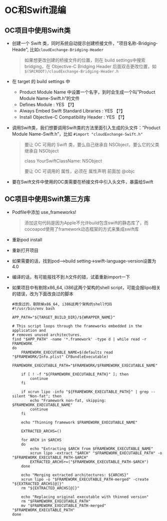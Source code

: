 # OC和Swift混编

## OC项目中使用Swift类

- 创建一个 Swift 类，同时系统自动提示创建桥接文件，"项目名称-Bridging-Heade", 比如`cloudExchange-Bridging-Header`

  > 如果想更改创建的桥接文件的位置，则在 build settings中搜索 bridging，在 Objective-C Bridging Header 后面双击更改位置，如`$(SRCROOT)/cloudExchange-Bridging-Header.h`

- 在 target 的 build settings 中
  - Product Module Name 中设置一个名字，到时会生成一个叫”Product Module Name-Swift.h”的文件
  - Defines Module : YES 【?】
  - Always Embed Swift Standard Libraries : YES 【?】
  - Install Objective-C Compatibility Header : YES 【?】

- 调用Swift类，我们想要调用Swift类的方法里面引入生成的头文件：”Product Module Name-Swift.h”，比如 `#import "cloudExchange-Swift.h"`

  > 要让 OC 可用的 Swift 类，要么自己继承自 NSObject，要么它的父类继承自 NSObject
  >
  > class YourSwiftClassName: NSObject
  >
  > 要让 OC 可调用的 属性，必须在 属性声明 前面加 @objc

- 要在Swift文件中使用的OC类需要在桥接文件中引入头文件，暴露给Swift

## OC项目中使用Swift第三方库

- Podfile中添加 use_frameworks!

  > 添加这句代码是因为Apple不允许build包含swift的静态库了，而cocoapod使用了framework动态框架的方式来集成swift库

- 重新pod install

- 重新打开项目

- 如果需要的话，找到pod-->build setting->swift-language-version设置为4.0

- 编译的话，有可能报找不到.h文件的错，试着重新import一下

- 如果项目中有剔除x86_64, i386这两个架构的shell script，可能会报lipo相关的错误，改为下面改良过的脚本

  ```
  #改良过的，剔除掉x86_64, i386这两个架构的shell代码
  #!/usr/bin/env bash
  
  APP_PATH="${TARGET_BUILD_DIR}/${WRAPPER_NAME}"
  
  # This script loops through the frameworks embedded in the application and
  # removes unused architectures.
  find "$APP_PATH" -name '*.framework' -type d | while read -r FRAMEWORK
  do
      FRAMEWORK_EXECUTABLE_NAME=$(defaults read "$FRAMEWORK/Info.plist" CFBundleExecutable)
      FRAMEWORK_EXECUTABLE_PATH="$FRAMEWORK/$FRAMEWORK_EXECUTABLE_NAME"
  
      if [ ! -f "${FRAMEWORK_EXECUTABLE_PATH}" ]; then
          continue
      fi
  
      if xcrun lipo -info "${FRAMEWORK_EXECUTABLE_PATH}" | grep --silent "Non-fat"; then
          echo "Framework non-fat, skipping: $FRAMEWORK_EXECUTABLE_NAME"
          continue
      fi
  
      echo "Thinning framework $FRAMEWORK_EXECUTABLE_NAME"
  
      EXTRACTED_ARCHS=()
  
      for ARCH in $ARCHS
      do
          echo "Extracting $ARCH from $FRAMEWORK_EXECUTABLE_NAME"
          xcrun lipo -extract "$ARCH" "$FRAMEWORK_EXECUTABLE_PATH" -o "$FRAMEWORK_EXECUTABLE_PATH-$ARCH"
          EXTRACTED_ARCHS+=("$FRAMEWORK_EXECUTABLE_PATH-$ARCH")
      done
  
      echo "Merging extracted architectures: ${ARCHS}"
      xcrun lipo -o "$FRAMEWORK_EXECUTABLE_PATH-merged" -create "${EXTRACTED_ARCHS[@]}"
      rm "${EXTRACTED_ARCHS[@]}"
  
      echo "Replacing original executable with thinned version"
      rm "$FRAMEWORK_EXECUTABLE_PATH"
      mv "$FRAMEWORK_EXECUTABLE_PATH-merged" "$FRAMEWORK_EXECUTABLE_PATH"
  done
  ```

  